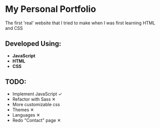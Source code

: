# My Personal Portfolio

The first 'real' website that I tried to make when I was first learning HTML and CSS

## Developed Using:

+ **JavaScript**
+ **HTML**
+ **CSS**

## TODO:

+ Implement JavaScript ✓
+ Refactor with Sass ✕
+ More customizable css
+ Themes ✕
+ Languages ✕
+ Redo "Contact" page ✕
